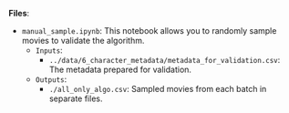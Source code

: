 **Files**:
- `manual_sample.ipynb`: This notebook allows you to randomly sample movies to validate the algorithm.
    - `Inputs`:
        - `../data/6_character_metadata/metadata_for_validation.csv`: The metadata prepared for validation.
    - `Outputs`:
        - `./all_only_algo.csv`: Sampled movies from each batch in separate files.